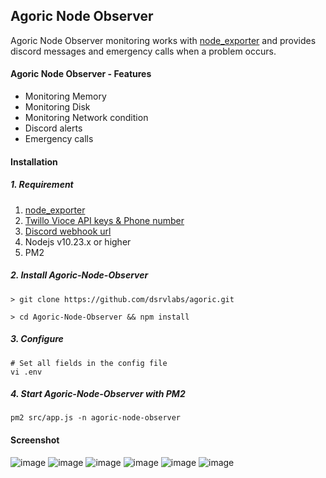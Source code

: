 ## Agoric Node Observer
Agoric Node Observer monitoring works with [node_exporter](https://prometheus.io/docs/guides/node-exporter/) and provides discord messages and emergency calls when a problem occurs.

#### Agoric Node Observer - Features
- Monitoring Memory
- Monitoring Disk
- Monitoring Network condition
- Discord alerts
- Emergency calls

#### Installation
##### 1. Requirement
1. [node_exporter](https://prometheus.io/docs/guides/node-exporter/)
2. [Twillo Vioce API keys & Phone number](https://www.twilio.com/docs/voice/api)
3. [Discord webhook url](https://support.discord.com/hc/en-us/articles/228383668-Intro-to-Webhooks)
4. Nodejs v10.23.x or higher
5. PM2

##### 2. Install Agoric-Node-Observer

```
> git clone https://github.com/dsrvlabs/agoric.git

> cd Agoric-Node-Observer && npm install
```

##### 3. Configure

```
# Set all fields in the config file
vi .env
```

##### 4. Start Agoric-Node-Observer with PM2

```
pm2 src/app.js -n agoric-node-observer
```

#### Screenshot
![image](https://user-images.githubusercontent.com/3301716/115503794-f946a600-a2b1-11eb-941e-abdfa3c02a95.png)
![image](https://user-images.githubusercontent.com/3301716/115503834-06639500-a2b2-11eb-91bd-27c620812102.png)
![image](https://user-images.githubusercontent.com/3301716/115503937-24c99080-a2b2-11eb-92ce-367156ce1bf8.png)
![image](https://user-images.githubusercontent.com/3301716/115503956-2c893500-a2b2-11eb-84ca-2696132805e5.png)
![image](https://user-images.githubusercontent.com/3301716/115503973-36129d00-a2b2-11eb-9e08-e6704fc064bc.png)
![image](https://user-images.githubusercontent.com/3301716/115503994-3d39ab00-a2b2-11eb-94a6-9ac80d581a87.png)
